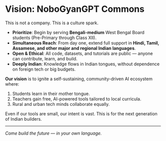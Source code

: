 # Vision: NoboGyanGPT Commons

This is not a company. This is a culture spark.

- **Prioritize**: Begin by serving **Bengali-medium** West Bengal Board students (Pre-Primary through Class XII).
- **Simultaneous Reach**: From day one, extend full support in **Hindi, Tamil, Assamese, and other major and regional Indian languages**.
- **Open & Ethical**: All code, datasets, and tutorials are public — anyone can contribute, learn, and build.
- **Deeply Indian**: Knowledge flows in Indian tongues, without dependence on foreign tech or big budgets.

**Our vision** is to ignite a self-sustaining, community-driven AI ecosystem where:
1. Students learn in their mother tongue.
2. Teachers gain free, AI-powered tools tailored to local curricula.
3. Rural and urban tech minds collaborate equally.

Even if our tools are small, our intent is vast. This is for the next generation of Indian builders.

---

*Come build the future — in your own language.*